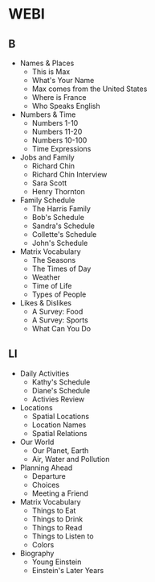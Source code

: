 # WEBI

## B

- Names & Places
  - This is Max
  - What's Your Name
  - Max comes from the United States
  - Where is France
  - Who Speaks English
- Numbers & Time
  - Numbers 1-10
  - Numbers 11-20
  - Numbers 10-100
  - Time Expressions
- Jobs and Family
  - Richard Chin
  - Richard Chin Interview
  - Sara Scott
  - Henry Thornton
- Family Schedule
  - The Harris Family
  - Bob's Schedule
  - Sandra's Schedule
  - Collette's Schedule
  - John's Schedule
- Matrix Vocabulary
  - The Seasons
  - The Times of Day
  - Weather
  - Time of Life
  - Types of People
- Likes & Dislikes
  - A Survey: Food
  - A Survey: Sports
  - What Can You Do

## LI

- Daily Activities
  - Kathy's Schedule
  - Diane's Schedule
  - Activies Review
- Locations
  - Spatial Locations
  - Location Names
  - Spatial Relations
- Our World
  - Our Planet, Earth
  - Air, Water and Pollution
- Planning Ahead
  - Departure
  - Choices
  - Meeting a Friend
- Matrix Vocabulary
  - Things to Eat
  - Things to Drink
  - Things to Read
  - Things to Listen to
  - Colors
- Biography
  - Young Einstein
  - Einstein's Later Years
